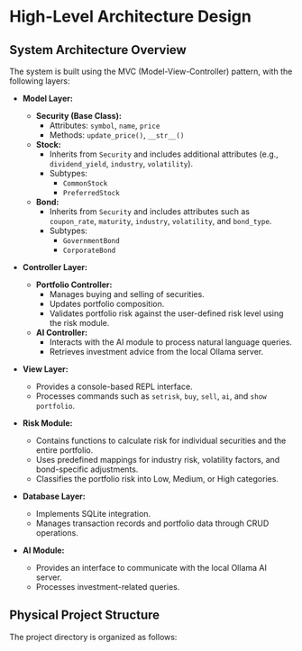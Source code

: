 # High-Level Architecture Design

## System Architecture Overview

The system is built using the MVC (Model-View-Controller) pattern, with the following layers:

- **Model Layer:**
  - **Security (Base Class):**
    - Attributes: `symbol`, `name`, `price`
    - Methods: `update_price()`, `__str__()`
  - **Stock:**
    - Inherits from `Security` and includes additional attributes (e.g., `dividend_yield`, `industry`, `volatility`).
    - Subtypes:
      - `CommonStock`
      - `PreferredStock`
  - **Bond:**
    - Inherits from `Security` and includes attributes such as `coupon_rate`, `maturity`, `industry`, `volatility`, and `bond_type`.
    - Subtypes:
      - `GovernmentBond`
      - `CorporateBond`

- **Controller Layer:**
  - **Portfolio Controller:**
    - Manages buying and selling of securities.
    - Updates portfolio composition.
    - Validates portfolio risk against the user-defined risk level using the risk module.
  - **AI Controller:**
    - Interacts with the AI module to process natural language queries.
    - Retrieves investment advice from the local Ollama server.

- **View Layer:**
  - Provides a console-based REPL interface.
  - Processes commands such as `setrisk`, `buy`, `sell`, `ai`, and `show portfolio`.

- **Risk Module:**
  - Contains functions to calculate risk for individual securities and the entire portfolio.
  - Uses predefined mappings for industry risk, volatility factors, and bond-specific adjustments.
  - Classifies the portfolio risk into Low, Medium, or High categories.

- **Database Layer:**
  - Implements SQLite integration.
  - Manages transaction records and portfolio data through CRUD operations.

- **AI Module:**
  - Provides an interface to communicate with the local Ollama AI server.
  - Processes investment-related queries.

## Physical Project Structure

The project directory is organized as follows:

